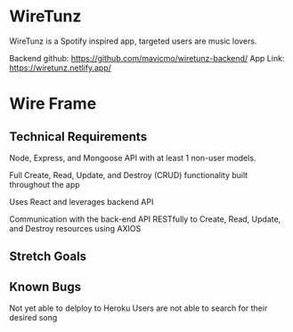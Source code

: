 # WireTunz

WireTunz is a Spotify inspired app, targeted users are music lovers.

Backend github: https://github.com/mavicmo/wiretunz-backend/
App Link: https://wiretunz.netlify.app/ 


# Wire Frame 




## Technical Requirements

Node, Express, and Mongoose API with at least 1 non-user models. 

Full Create, Read, Update, and Destroy (CRUD) functionality built throughout the app

Uses React and leverages backend API 

Communication with the back-end API RESTfully to Create, Read, Update, and Destroy resources using AXIOS 


## Stretch Goals 


## Known Bugs

Not yet able to delploy to Heroku 
Users are not able to search for their desired song









